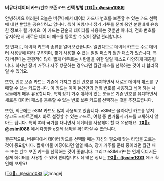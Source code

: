 **버뮤다 데이터 카드/번호 보존 카드 선택 방법 [[TG💪+ @esim1088](https://t.me/s/esim1088)]**

안녕하세요 여러분! 오늘은 버뮤다에서 데이터 카드나 번호를 보존할 수 있는 카드 선택에 대한 꿀팁을 공유하려고 합니다. 특히 여행자나 장기 거주를 준비 중인 분들에게 유용한 정보가 될 거예요. 이 카드는 단순히 데이터를 사용하는 것뿐만 아니라, 전화 번호를 유지하면서 새로운 데이터 패스를 등록할 수 있어 정말 편리합니다.

첫 번째로, 데이터 카드의 종류를 알아보겠습니다. 일반적으로 데이터 카드는 주로 데이터 사용량에 따라 구분되며, 짧게 사용할 수 있는 일일 패스와 월간 패스가 있습니다. 특히 버뮤다는 관광객이 많아 짧게 머무르는 사람들을 위한 일일 패스도 다양하게 제공됩니다. 하지만 장기 거주나 자주 방문하는 경우라면 월간 패스를 선택하는 것이 더 합리적일 수 있어요.

또한, 번호 보존 카드는 기존에 가지고 있던 번호를 유지하면서 새로운 데이터 패스를 구매할 수 있는 카드입니다. 이 카드는 이미 본인만의 전화 번호를 사용하고 싶어 하는 사람들에게 매우 유용합니다. 특히 장기 거주 계획이 있는 분들은 기존 번호를 유지하면서 새로운 데이터 패스를 등록할 수 있는 번호 보존 카드를 선택하는 것을 추천드립니다.

또한, 최근에는 eSIM 카드도 많이 사용되고 있습니다. eSIM은 물리적인 카드를 넣지 않고도 스마트폰에서 바로 설정할 수 있는 카드로, 여행 중 번거롭게 카드를 교체하지 않아도 됩니다. 특히 여러 국가를 다니면서 데이터를 사용해야 할 때 유용해요. **[TG💪+ @esim1088](https://t.me/s/esim1088)** 에서 다양한 eSIM 상품을 확인하실 수 있습니다.

결론적으로, 버뮤다에서 데이터 카드를 선택할 때는 자신의 필요에 맞는 타입을 고르는 것이 중요합니다. 짧게 머물 예정이라면 일일 패스, 장기 거주를 준비 중이라면 월간 패스 또는 번호 보존 카드를 선택하는 것이 좋습니다. 그리고 eSIM 카드는 언제 어디서든 쉽게 데이터를 사용할 수 있어 편리합니다. 더 많은 정보는 **[TG💪+ @esim1088](https://t.me/s/esim1088)** 에서 확인해 보세요!

[[TG💪+ @esim1088](https://t.me/s/esim1088) ![Image](https://i.postimg.cc/Y0z9fWf4/image.png)]